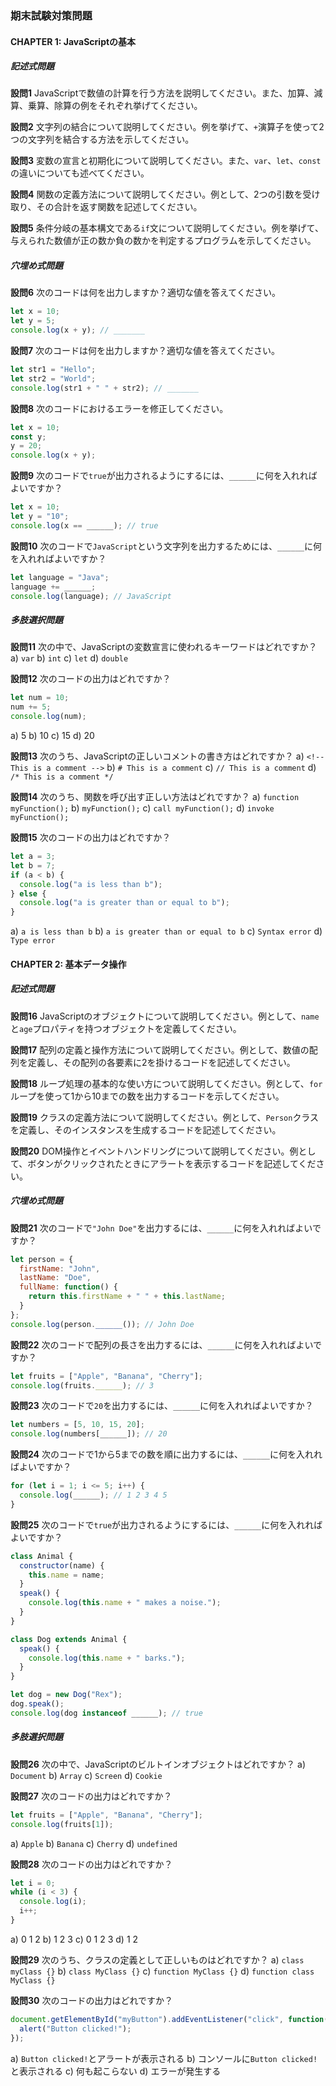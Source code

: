 ### 期末試験対策問題

#### CHAPTER 1: JavaScriptの基本

##### 記述式問題
**設問1**
JavaScriptで数値の計算を行う方法を説明してください。また、加算、減算、乗算、除算の例をそれぞれ挙げてください。

**設問2**
文字列の結合について説明してください。例を挙げて、`+`演算子を使って2つの文字列を結合する方法を示してください。

**設問3**
変数の宣言と初期化について説明してください。また、`var`、`let`、`const`の違いについても述べてください。

**設問4**
関数の定義方法について説明してください。例として、2つの引数を受け取り、その合計を返す関数を記述してください。

**設問5**
条件分岐の基本構文である`if`文について説明してください。例を挙げて、与えられた数値が正の数か負の数かを判定するプログラムを示してください。

##### 穴埋め式問題
**設問6**
次のコードは何を出力しますか？適切な値を答えてください。
```javascript
let x = 10;
let y = 5;
console.log(x + y); // _______
```

**設問7**
次のコードは何を出力しますか？適切な値を答えてください。
```javascript
let str1 = "Hello";
let str2 = "World";
console.log(str1 + " " + str2); // _______
```

**設問8**
次のコードにおけるエラーを修正してください。
```javascript
let x = 10;
const y;
y = 20;
console.log(x + y);
```

**設問9**
次のコードで`true`が出力されるようにするには、`______`に何を入れればよいですか？
```javascript
let x = 10;
let y = "10";
console.log(x == ______); // true
```

**設問10**
次のコードで`JavaScript`という文字列を出力するためには、`______`に何を入れればよいですか？
```javascript
let language = "Java";
language += ______;
console.log(language); // JavaScript
```

##### 多肢選択問題
**設問11**
次の中で、JavaScriptの変数宣言に使われるキーワードはどれですか？
a) `var`
b) `int`
c) `let`
d) `double`

**設問12**
次のコードの出力はどれですか？
```javascript
let num = 10;
num += 5;
console.log(num);
```
a) 5
b) 10
c) 15
d) 20

**設問13**
次のうち、JavaScriptの正しいコメントの書き方はどれですか？
a) `<!-- This is a comment -->`
b) `# This is a comment`
c) `// This is a comment`
d) `/* This is a comment */`

**設問14**
次のうち、関数を呼び出す正しい方法はどれですか？
a) `function myFunction();`
b) `myFunction();`
c) `call myFunction();`
d) `invoke myFunction();`

**設問15**
次のコードの出力はどれですか？
```javascript
let a = 3;
let b = 7;
if (a < b) {
  console.log("a is less than b");
} else {
  console.log("a is greater than or equal to b");
}
```
a) `a is less than b`
b) `a is greater than or equal to b`
c) `Syntax error`
d) `Type error`

#### CHAPTER 2: 基本データ操作

##### 記述式問題
**設問16**
JavaScriptのオブジェクトについて説明してください。例として、`name`と`age`プロパティを持つオブジェクトを定義してください。

**設問17**
配列の定義と操作方法について説明してください。例として、数値の配列を定義し、その配列の各要素に2を掛けるコードを記述してください。

**設問18**
ループ処理の基本的な使い方について説明してください。例として、`for`ループを使って1から10までの数を出力するコードを示してください。

**設問19**
クラスの定義方法について説明してください。例として、`Person`クラスを定義し、そのインスタンスを生成するコードを記述してください。

**設問20**
DOM操作とイベントハンドリングについて説明してください。例として、ボタンがクリックされたときにアラートを表示するコードを記述してください。

##### 穴埋め式問題
**設問21**
次のコードで`"John Doe"`を出力するには、`______`に何を入れればよいですか？
```javascript
let person = {
  firstName: "John",
  lastName: "Doe",
  fullName: function() {
    return this.firstName + " " + this.lastName;
  }
};
console.log(person.______()); // John Doe
```

**設問22**
次のコードで配列の長さを出力するには、`______`に何を入れればよいですか？
```javascript
let fruits = ["Apple", "Banana", "Cherry"];
console.log(fruits.______); // 3
```

**設問23**
次のコードで`20`を出力するには、`______`に何を入れればよいですか？
```javascript
let numbers = [5, 10, 15, 20];
console.log(numbers[______]); // 20
```

**設問24**
次のコードで1から5までの数を順に出力するには、`______`に何を入れればよいですか？
```javascript
for (let i = 1; i <= 5; i++) {
  console.log(______); // 1 2 3 4 5
}
```

**設問25**
次のコードで`true`が出力されるようにするには、`______`に何を入れればよいですか？
```javascript
class Animal {
  constructor(name) {
    this.name = name;
  }
  speak() {
    console.log(this.name + " makes a noise.");
  }
}

class Dog extends Animal {
  speak() {
    console.log(this.name + " barks.");
  }
}

let dog = new Dog("Rex");
dog.speak();
console.log(dog instanceof ______); // true
```

##### 多肢選択問題
**設問26**
次の中で、JavaScriptのビルトインオブジェクトはどれですか？
a) `Document`
b) `Array`
c) `Screen`
d) `Cookie`

**設問27**
次のコードの出力はどれですか？
```javascript
let fruits = ["Apple", "Banana", "Cherry"];
console.log(fruits[1]);
```
a) `Apple`
b) `Banana`
c) `Cherry`
d) `undefined`

**設問28**
次のコードの出力はどれですか？
```javascript
let i = 0;
while (i < 3) {
  console.log(i);
  i++;
}
```
a) 0 1 2
b) 1 2 3
c) 0 1 2 3
d) 1 2

**設問29**
次のうち、クラスの定義として正しいものはどれですか？
a) `class myClass {}`
b) `class MyClass {}`
c) `function MyClass {}`
d) `function class MyClass {}`

**設問30**
次のコードの出力はどれですか？
```javascript
document.getElementById("myButton").addEventListener("click", function() {
  alert("Button clicked!");
});
```
a) `Button clicked!`とアラートが表示される
b) コンソールに`Button clicked!`と表示される
c) 何も起こらない
d) エラーが発生する
